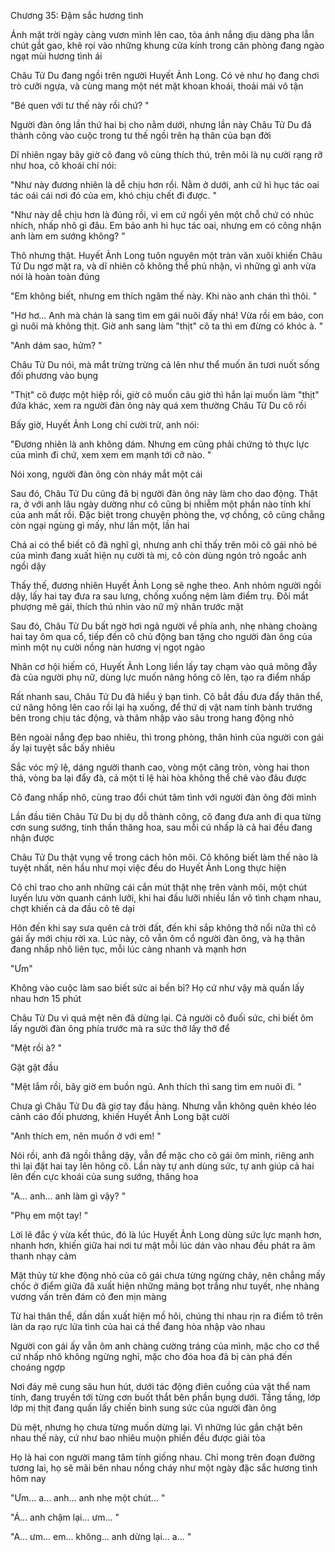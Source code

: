 




Chương 35: Đậm sắc hương tình

Ánh mặt trời ngày càng vươn mình lên cao, tỏa ánh nắng dịu dàng pha lẫn chút gắt gao, khẽ rọi vào những khung cửa kính trong căn phòng đang ngào ngạt mùi hương tình ái

Châu Tử Du đang ngồi trên người Huyết Ảnh Long. Có vẻ như họ đang chơi trò cưỡi ngựa, và cùng mang một nét mặt khoan khoái, thoải mái vô tận

"Bé quen với tư thế này rồi chứ? "

Người đàn ông lần thứ hai bị cho nằm dưới, nhưng lần này Châu Tử Du đã thành công vào cuộc trong tư thế ngồi trên hạ thân của bạn đời

Dĩ nhiên ngay bây giờ cô đang vô cùng thích thú, trên môi là nụ cười rạng rỡ như hoa, cô khoái chí nói:

"Như này đương nhiên là dễ chịu hơn rồi. Nằm ở dưới, anh cứ hì hục tác oai tác oái cái nơi đó của em, khó chịu chết đi được. "

"Như này dễ chịu hơn là đúng rồi, vì em cứ ngồi yên một chỗ chứ có nhúc nhích, nhấp nhô gì đâu. Em bảo anh hì hục tác oai, nhưng em có công nhận anh làm em sướng không? "

Thô nhưng thật. Huyết Ảnh Long tuôn nguyên một tràn văn xuôi khiến Châu Tử Du ngơ mặt ra, và dĩ nhiên cô không thể phủ nhận, vì những gì anh vừa nói là hoàn toàn đúng

"Em không biết, nhưng em thích ngâm thế này. Khi nào anh chán thì thôi. "

"Hơ hơ... Anh mà chán là sang tìm em gái nuôi đấy nhá! Vừa rồi em bảo, con gì nuôi mà không thịt. Giờ anh sang làm "thịt" cô ta thì em đừng có khóc à. "

"Anh dám sao, hửm? "

Châu Tử Du nói, mà mắt trừng trừng cả lên như thể muốn ăn tươi nuốt sống đối phương vào bụng

"Thịt" cô được một hiệp rồi, giờ cô muốn câu giờ thì hắn lại muốn làm "thịt" đứa khác, xem ra người đàn ông này quá xem thường Châu Tử Du cô rồi

Bấy giờ, Huyết Ảnh Long chỉ cười trừ, anh nói:

"Đương nhiên là anh không dám. Nhưng em cũng phải chứng tỏ thực lực của mình đi chứ, xem xem em mạnh tới cỡ nào. "

Nói xong, người đàn ông còn nháy mắt một cái

Sau đó, Châu Tử Du cũng đã bị người đàn ông này làm cho dao động. Thật ra, ở với anh lâu ngày dường như cô cũng bị nhiễm một phần nào tính khí của anh mất rồi. Đặc biệt trong chuyện phòng the, vợ chồng, cô cũng chẳng còn ngại ngùng gì mấy, như lần một, lần hai

Chả ai có thể biết cô đã nghĩ gì, nhưng anh chỉ thấy trên môi cô gái nhỏ bé của mình đang xuất hiện nụ cười tà mị, cô còn dùng ngón trỏ ngoắc anh ngồi dậy

Thấy thế, đương nhiên Huyết Ảnh Long sẽ nghe theo. Anh nhỏm người ngồi dậy, lấy hai tay đưa ra sau lưng, chống xuống nệm làm điểm trụ. Đôi mắt phượng mê gái, thích thú nhìn vào nữ mỹ nhân trước mặt

Sau đó, Châu Tử Du bất ngờ hơi ngả người về phía anh, nhẹ nhàng choàng hai tay ôm qua cổ, tiếp đến cô chủ động ban tặng cho người đàn ông của mình một nụ cười nồng nàn hương vị ngọt ngào

Nhân cơ hội hiếm có, Huyết Ảnh Long liền lấy tay chạm vào quả mông đẫy đà của người phụ nữ, dùng lực muốn nâng hông cô lên, tạo ra điểm nhấp

Rất nhanh sau, Châu Tử Du đã hiểu ý bạn tình. Cô bắt đầu đưa đẩy thân thể, cứ nâng hông lên cao rồi lại hạ xuống, để thứ dị vật nam tính bành trướng bên trong chịu tác động, và thâm nhập vào sâu trong hang động nhỏ

Bên ngoài nắng đẹp bao nhiêu, thì trong phòng, thân hình của người con gái ấy lại tuyệt sắc bấy nhiêu

Sắc vóc mỹ lệ, dáng người thanh cao, vòng một căng tròn, vòng hai thon thả, vòng ba lại đẩy đà, cả một tỉ lệ hài hòa không thể chê vào đâu được

Cô đang nhấp nhô, cùng trao đổi chút tâm tình với người đàn ông đời mình

Lần đầu tiên Châu Tử Du bị dụ dỗ thành công, cô đang đưa anh đi qua từng cơn sung sướng, tinh thần thăng hoa, sau mỗi cú nhấp là cả hai đều đang nhận được

Châu Tử Du thật vụng về trong cách hôn môi. Cô không biết làm thế nào là tuyệt nhất, nên hầu như mọi việc đều do Huyết Ảnh Long thực hiện

Cô chỉ trao cho anh những cái cắn mút thật nhẹ trên vành môi, một chút luyến lưu vờn quanh cánh lưỡi, khi hai đầu lưỡi nhiều lần vô tình chạm nhau, chợt khiến cả da đầu cô tê dại

Hôn đến khi say sưa quên cả trời đất, đến khi sắp không thở nổi nữa thì cô gái ấy mới chịu rời xa. Lúc này, cô vẫn ôm cổ người đàn ông, và hạ thân đang nhấp nhô liên tục, mỗi lúc càng nhanh và mạnh hơn

"Ưm"

Không vào cuộc làm sao biết sức ai bền bỉ? Họ cứ như vậy mà quấn lấy nhau hơn 15 phút

Châu Tử Du vì quá mệt nên đã dừng lại. Cả người cô đuối sức, chỉ biết ôm lấy người đàn ông phía trước mà ra sức thở lấy thở để

"Mệt rồi à? "

Gật gật đầu

"Mệt lắm rồi, bây giờ em buồn ngủ. Anh thích thì sang tìm em nuôi đi. "

Chưa gì Châu Tử Du đã giơ tay đầu hàng. Nhưng vẫn không quên khéo léo cảnh cáo đối phương, khiến Huyết Ảnh Long bật cười

"Anh thích em, nên muốn ở với em! "

Nói rồi, anh đã ngồi thẳng dậy, vẫn để mặc cho cô gái ôm mình, riêng anh thì lại đặt hai tay lên hông cô. Lần này tự anh dùng sức, tự anh giúp cả hai lên đến cực khoái của sung sướng, thăng hoa

"A... anh... anh làm gì vậy? "

"Phụ em một tay! "

Lời lẽ đắc ý vừa kết thúc, đó là lúc Huyết Ảnh Long dùng sức lực mạnh hơn, nhanh hơn, khiến giữa hai nơi tư mật mỗi lúc dán vào nhau đều phát ra âm thanh nhạy cảm

Mật thủy từ khe động nhỏ của cô gái chưa từng ngừng chảy, nên chẳng mấy chốc ở điểm giữa đã xuất hiện những mảng bọt trắng như tuyết, nhẹ nhàng vương vấn trên đám cỏ đen mịn màng

Từ hai thân thể, dần dần xuất hiện mồ hôi, chúng thi nhau rịn ra điểm tô trên làn da rạo rực lửa tình của hai cá thể đang hòa nhập vào nhau

Người con gái ấy vẫn ôm anh chàng cường tráng của mình, mặc cho cơ thể cứ nhấp nhô không ngừng nghỉ, mặc cho đóa hoa đã bị càn phá đến choáng ngợp

Nơi đáy mê cung sâu hun hút, dưới tác động điên cuồng của vật thể nam tính, đang truyền tới từng cơn buốt thắt bên phần bụng dưới. Tầng tầng, lớp lớp mị thịt đang quấn lấy chiến binh sung sức của người đàn ông

Dù mệt, nhưng họ chưa từng muốn dừng lại. Vì những lúc gắn chặt bên nhau thế này, cứ như bao nhiêu muộn phiền đều được giải tỏa

Họ là hai con người mang tâm tính giống nhau. Chỉ mong trên đoạn đường tương lai, họ sẽ mãi bên nhau nồng cháy như một ngày đặc sắc hương tình hôm nay

"Ưm... a... anh... anh nhẹ một chút... "

"Á... anh chậm lại... ưm... "

"A... ưm... em... không... anh dừng lại... a... "





